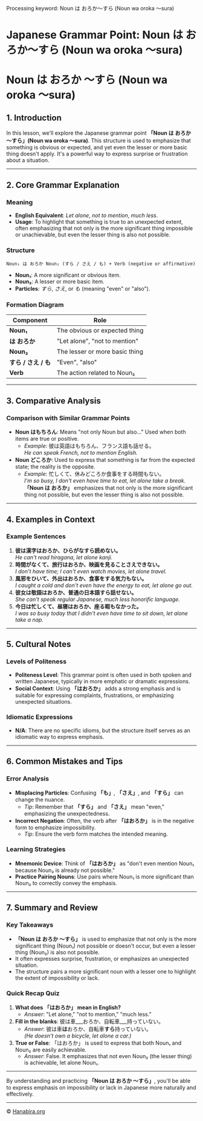 Processing keyword: Noun は おろか～すら (Noun wa oroka ～sura)
# Japanese Grammar Point: Noun は おろか～すら (Noun wa oroka ～sura)
# Noun は おろか ～すら (Noun wa oroka ～sura)
## 1. Introduction
In this lesson, we'll explore the Japanese grammar point **「Noun は おろか ～すら」(Noun wa oroka ～sura)**. This structure is used to emphasize that something is obvious or expected, and yet even the lesser or more basic thing doesn't apply. It's a powerful way to express surprise or frustration about a situation.

---
## 2. Core Grammar Explanation
### Meaning
- **English Equivalent**: *Let alone*, *not to mention*, *much less*.
- **Usage**: To highlight that something is true to an unexpected extent, often emphasizing that not only is the more significant thing impossible or unachievable, but even the lesser thing is also not possible.
### Structure
```
Noun₁ は おろか Noun₂ (すら / さえ / も) + Verb (negative or affirmative)
```
- **Noun₁**: A more significant or obvious item.
- **Noun₂**: A lesser or more basic item.
- **Particles**: *すら*, *さえ*, or *も* (meaning "even" or "also").
  
### Formation Diagram
| **Component**        | **Role**                          |
|----------------------|-----------------------------------|
| **Noun₁**            | The obvious or expected thing     |
| **は おろか**          | "Let alone", "not to mention"      |
| **Noun₂**            | The lesser or more basic thing    |
| **すら / さえ / も**     | "Even", "also"                    |
| **Verb**             | The action related to Noun₂       |
---
## 3. Comparative Analysis
### Comparison with Similar Grammar Points
- **Noun はもちろん**: Means "not only Noun but also..." Used when both items are true or positive.
  - *Example*: 彼は英語はもちろん、フランス語も話せる。  
    *He can speak French, not to mention English.*
- **Noun どころか**: Used to express that something is far from the expected state; the reality is the opposite.
  - *Example*: 忙しくて、休みどころか食事をする時間もない。  
    *I'm so busy, I don't even have time to eat, let alone take a break.*
**「Noun は おろか」** emphasizes that not only is the more significant thing not possible, but even the lesser thing is also not possible.
---
## 4. Examples in Context
### Example Sentences
1. **彼は漢字はおろか、ひらがなすら読めない。**  
   *He can't read hiragana, let alone kanji.*
2. **時間がなくて、旅行はおろか、映画を見ることさえできない。**  
   *I don't have time; I can't even watch movies, let alone travel.*
3. **風邪をひいて、外出はおろか、食事をする気力もない。**  
   *I caught a cold and don't even have the energy to eat, let alone go out.*
4. **彼女は敬語はおろか、普通の日本語すら話せない。**  
   *She can't speak regular Japanese, much less honorific language.*
5. **今日は忙しくて、昼寝はおろか、座る暇もなかった。**  
   *I was so busy today that I didn't even have time to sit down, let alone take a nap.*
---
## 5. Cultural Notes
### Levels of Politeness
- **Politeness Level**: This grammar point is often used in both spoken and written Japanese, typically in more emphatic or dramatic expressions.
- **Social Context**: Using **「はおろか」** adds a strong emphasis and is suitable for expressing complaints, frustrations, or emphasizing unexpected situations.
### Idiomatic Expressions
- **N/A**: There are no specific idioms, but the structure itself serves as an idiomatic way to express emphasis.
---
## 6. Common Mistakes and Tips
### Error Analysis
- **Misplacing Particles**: Confusing **「も」**, **「さえ」**, and **「すら」** can change the nuance.
  - *Tip*: Remember that **「すら」** and **「さえ」** mean "even," emphasizing the unexpectedness.
- **Incorrect Negation**: Often, the verb after **「はおろか」** is in the negative form to emphasize impossibility.
  - *Tip*: Ensure the verb form matches the intended meaning.
### Learning Strategies
- **Mnemonic Device**: Think of **「はおろか」** as "don't even mention Noun₁ because Noun₂ is already not possible."
- **Practice Pairing Nouns**: Use pairs where Noun₁ is more significant than Noun₂ to correctly convey the emphasis.
---
## 7. Summary and Review
### Key Takeaways
- **「Noun は おろか ～すら」** is used to emphasize that not only is the more significant thing (Noun₁) not possible or doesn't occur, but even a lesser thing (Noun₂) is also not possible.
- It often expresses surprise, frustration, or emphasizes an unexpected situation.
- The structure pairs a more significant noun with a lesser one to highlight the extent of impossibility or lack.
### Quick Recap Quiz
1. **What does 「はおろか」 mean in English?**  
   - *Answer*: "Let alone," "not to mention," "much less."
2. **Fill in the blanks**: 彼は車___おろか、自転車___持っていない。  
   - *Answer*: 彼は車**は**おろか、自転車**すら**持っていない。  
     *(He doesn't own a bicycle, let alone a car.)*
3. **True or False**: 「はおろか」 is used to express that both Noun₁ and Noun₂ are easily achievable.  
   - *Answer*: False. It emphasizes that not even Noun₂ (the lesser thing) is achievable, let alone Noun₁.
---
By understanding and practicing **「Noun は おろか ～すら」**, you'll be able to express emphasis on impossibility or lack in Japanese more naturally and effectively.


---

© [Hanabira.org](https://hanabira.org)
